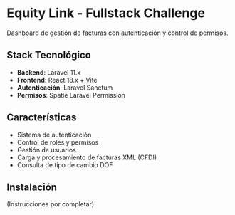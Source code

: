 # Equity Link - Fullstack Challenge

Dashboard de gestión de facturas con autenticación y control de permisos.

## Stack Tecnológico
- **Backend**: Laravel 11.x
- **Frontend**: React 18.x + Vite
- **Autenticación**: Laravel Sanctum
- **Permisos**: Spatie Laravel Permission

## Características
- Sistema de autenticación
- Control de roles y permisos
- Gestión de usuarios
- Carga y procesamiento de facturas XML (CFDI)
- Consulta de tipo de cambio DOF

## Instalación
(Instrucciones por completar)
